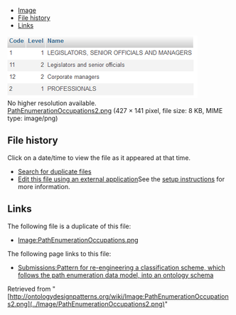 * [Image](../Image/PathEnumerationOccupations2.png#file)
* [File history](../Image/PathEnumerationOccupations2.png#filehistory)
* [Links](../Image/PathEnumerationOccupations2.png#filelinks)

[![Image:PathEnumerationOccupations2.png](../images/b/bb/PathEnumerationOccupations2.png)](../images/b/bb/PathEnumerationOccupations2.png)  
No higher resolution available.  
[PathEnumerationOccupations2.png](../images/b/bb/PathEnumerationOccupations2.png)‎ (427 × 141 pixel, file size: 8 KB, MIME type: image/png)

## File history

Click on a date/time to view the file as it appeared at that time.



  
* [Search for duplicate files](http://ontologydesignpatterns.org/wiki/Special:FileDuplicateSearch/PathEnumerationOccupations2.png "Special:FileDuplicateSearch/PathEnumerationOccupations2.png")
* [Edit this file using an external application](http://ontologydesignpatterns.org/wiki/index.php?title=Image:PathEnumerationOccupations2.png&action=edit&externaledit=true&mode=file "Image:PathEnumerationOccupations2.png")See the [setup instructions](http://www.mediawiki.org/wiki/Manual:External_editors "http://www.mediawiki.org/wiki/Manual:External_editors") for more information.

## Links



The following file is a duplicate of this file:


* [Image:PathEnumerationOccupations.png](../Image/PathEnumerationOccupations.png "Image:PathEnumerationOccupations.png")


The following page links to this file:


* [Submissions:Pattern for re-engineering a classification scheme, which follows the path enumeration data model, into an ontology schema](../Submissions/Pattern_for_re-engineering_a_classification_scheme,_which_follows_the_path_enumeration_data_model,_into_an_ontology_schema "Submissions:Pattern for re-engineering a classification scheme, which follows the path enumeration data model, into an ontology schema")


Retrieved from "[http://ontologydesignpatterns.org/wiki/Image:PathEnumerationOccupations2.png](../Image/PathEnumerationOccupations2.png)"